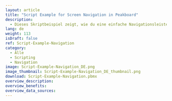 ```yaml
---
layout: article
title: "Script Example for Screen Navigation in Peakboard"
description: 
  - Dieses Skriptbeispiel zeigt, wie du eine einfache Navigationsleiste und Funktion erstellen kannst, um zwischen unterschiedlichen Bildschirmen hin und her zu wechseln.
lang: de
weight: 113
isDraft: false
ref: Script-Example-Navigation
category:
  - Alle
  - Scripting
  - Navigation
image: Script-Example-Navigation_DE.png
image_thumbnail: Script-Example-Navigation_DE_thumbnail.png
download: Script-Example-Navigation.pbmx
overview_description:
overview_benefits:
overview_data_sources:
---
```

